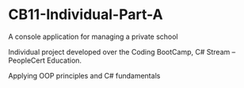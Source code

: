 # CB11-Individual-Part-A

A console application for managing a private school

Individual project developed over the Coding BootCamp, C# Stream – PeopleCert Education.

Applying OOP principles and C# fundamentals

